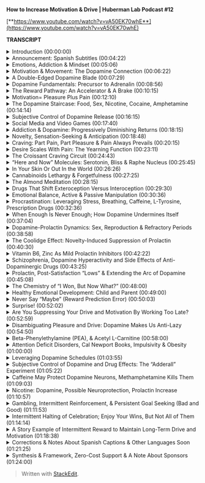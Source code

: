 ﻿**How to Increase Motivation & Drive | Huberman Lab Podcast #12**

[**https://www.youtube.com/watch?v=vA50EK70whE**](https://www.youtube.com/watch?v=vA50EK70whE)

**TRANSCRIPT**

<details>
  <summary>Introduction (00:00:00)</summary>
-
  
Welcome to the Huberman Lab Podcast where we discuss science and science-based tools for everyday life. - I'm Andrew Huberman, and I'm a professor of neurobiology and ophthalmology at Stanford School of Medicine. This podcast is separate from my teaching and research roles at Stanford. It is however, part of my desire and effort to bring you zero cost to consumer information about science and science related tools, along those lines I'd like to thank the sponsors of today's podcast.

Our first sponsor is Athletic Greens. Athletic Greens is an all-in-one vitamin mineral probiotic drink. I've been taking Athletic Greens since 2012 and so I'm delighted that they're a sponsor of the podcast. The reason I started taking Athletic Greens is because I found it rather dizzying to know which vitamins and minerals to take and Athletic Greens covers all my bases for vitamins and minerals. It also includes probiotics and there are now a lot of data supporting the fact that probiotics are important for the gut brain access, for immunity for metabolic health, endocrine health, many, many things. So I take Athletic Greens once, sometimes twice a day I mix it with water and a little bit of lemon juice and to me it tastes delicious. If you'd like to try Athletic Greens you can go to athleticgreens.com/huberman and if you do that they'll also give you a year supply of vitamin D3 K2. There are a lot of data now showing that vitamin D3 is important for immune function and a number of other important biological processes. In addition, if you go to athleticgreens.com/huberman you'll get five free travel packs, travel packs make it easy to mix up Athletic Greens when you're in the car, on the plane or generally on the road. So that's Athletic Greens.com to get Athletic Greens. The year supply of vitamin D3 and K2 and the five free travel packs.

Our second sponsor of today's podcast is Headspace. Headspace is a meditation app that makes meditation easy. I've been meditating on and off since I was 16 years old. I'm 45 now. So that's about 30 years of on and off meditation and I confess most of that time it was off, meaning I find it really hard to stick to a meditation practice. A few years ago I discovered Headspace while flying on JetBlue flights 'cause at that time they were offering Headspace as something you could watch instead of TV or movies. And it made me feel great. I'd find that I arrived where I was going, more rested, more relaxed and I got the Headspace app and I started using it daily and I've continued to use it daily. Headspace has a large number of meditations all supported by science. There's also now just a tremendous amount of science supporting a meditation practice for all sorts of things like improved sleep, reduced impulsivity, improved cognition. There are just a myriad of positive effects of meditation. The hardest thing is doing it and Headspace makes that easy. If you wanna try the Headspace app and all the meditations they have, you can go to headspace.com/special offer, and you'll get one month completely free of all the meditations they have that's headspace.com/special offer to get one month free of Headspace.

The third sponsor of today's podcast is magic spoon. Magic spoon is a low carb, grain-free keto friendly cereal. As I've mentioned a few times before on this podcast the way I eat throughout the day has everything to do with when I wanna be alert and when I wanna be sleepy. So in the first part of the day I fast because that enhances alertness. Then I eat keto. So my lunch and my afternoon meals are ketogenic and then in the evening I eat starches and vegetables because those aid the transition to sleep. So for me, magic spoon as a keto cereal is a great snack. It's really tasty. I don't actually mix mine with milk. I just eat it directly. They have a bunch of different flavors. I like the frosted flavor also because it tastes like donuts. And I have a pastry affliction and I love pastries. So magic spoon allows me to remain on keto during the day it's healthy. It tastes great. I really enjoy it. So if you wanna try magic spoon you can go to magicspoon.com/huberman for a variety pack of different flavors. And if you put Huberman at checkout you'll get 5 dollars off the variety pack. That's magicspoon.com/huberman to try a variety pack of different flavors of magic spoon keto grain-free low carb cereal put "Huberman" at checkout you get 5 dollars off.
</details>

<details>
  <summary>Announcement: Spanish Subtitles (00:04:22)</summary>
-
  
A quick note before we begin today's discussion about the neuroscience of motivation. I'm pleased to announce that we have now captioned episodes one and two in Spanish and soon, all the episodes of the Huberman Lab Podcast will be captioned on YouTube in Spanish. We've used some of the revenue from the podcast to hire expert captioners. So it should be accurate. You might catch a mistake here or there a dialect difference from time to time but by our read and by our experts reads, it's all accurate. So we're very pleased that people who speak Spanish and digest information best in Spanish can now digest the information here on the podcast. Thanks to everyone for supporting the podcast which allows us to broaden our reach in these ways and we do hope to expand to other languages in the very near future.
</details>

<details>
  <summary>Emotions, Addiction & Mindset (00:05:06)</summary>
-
  
This month, we're talking all about the neuroscience of emotions and today we're going to talk about an extremely important topic that central to our daily life and that's motivation. We're going to talk about pleasure and reward. What underlies our sense of pleasure or reward. We're going to talk about addictions. You can't have a discussion about pleasure and reward without having a discussion about addictions and the addictive properties of certain substances as well as how to break free of addiction. As well we're going to talk about the neurochemistry of drive and mindset. So all these themes are woven together in the context of emotions. Each one of them of course could also be its own entire month of the podcast and in fact, we are going to have an entire month devoted to addiction and I have a very special guest that's going to be joining us to talk about the science and clinical practices that we know are important for understanding and treating addiction. But for now, let's just talk about the neuroscience of motivation and reward of pleasure and pain because those are central to what we think of as emotions whether or not we feel good, whether or not we feel we're on track in life whether or not we feel we're falling behind.
</details>

<details>
  <summary>Motivation & Movement: The Dopamine Connection (00:06:22)</summary>
-
  
So motivation is fundamental to our daily life. It's what allows us to get out of bed in the morning. It's what allows us to pursue long-term goals or short-term goals, motivation and the chemistry of motivation is tightly wound in with the neurochemistry of movement. In fact, the same single molecule, dopamine is responsible for our sense of motivation and for movement, even though nerves controlling muscles. So again, these are nerves in the spinal cord or brain that move our limbs, the effector chemical they're the one that actually causes the muscles to twitch to contract, is a CDOT Colleen in the brain. Acetylcholine is responsible for focus. However, whether or not we move, whether or not we want to move whether or not we have the desire to overcome barriers of they could be social barriers or financial barriers or time constraints. That depends on this molecule. We call dopamine, it's a fascinating molecule and it lies at the center of so many great things in life and it lies at the center of so many terrible aspects of life namely addiction and certain forms of mental disease.
</details>

<details>
  <summary>A Double-Edged Dopamine Blade (00:07:29)</summary>
-
  
So if ever there was a double-edged blade in the world of neuroscience it's dopamine. So let's talk about what dopamine is and as always we are going to talk about actionable tools today. We're definitely gonna talk about some things related to supplementation. Although you might be surprised to learn that it's not all just about increasing dopamine and in particular, in some cases that's the wrong thing to do. Sometimes it's appropriate sometimes it's not. More so we're going to talk about tools related to what's called dopamine scheduling, how the way that you're leading your life and the way that you're conceptualizing your goals can actually predict whether or not you're going to continue to pursue those goals. And therefore whether or not you will succeed in achieving those goals As well as whether or not you will quit. There's a fundamental relationship between dopamine released in your brain and your desire to exert effort. And you can actually control the schedule of dopamine release but it requires the appropriate knowledge. This is one of those cases where understanding the way the dopamine system works will allow you to leverage it to your benefit. And if you don't understand the way that dopamine works there's a good chance that it's going to pull you out into the current of life. Meaning the rest of the world is going to control your dopamine schedules. So I'm excited to tell you about today's information. You're gonna learn some basic science. You're gonna learn a lot of tools and these tools I believe are applicable whether or not you're five years old eight years old, 80 years older, anything in between. So let's talk about dopamine.
</details>

<details>
  <summary>Dopamine Fundamentals: Precursor to Adrenalin (00:08:56)</summary>
-
  
Let's get a few basic facts on the table. Dopamine was discovered in the late 1950s and it was discovered as the precursor, meaning the thing from which epinephrin or adrenaline is made. Now that's fundamentally important because this molecule we call dopamine nowadays, we think of as the molecule of reward and pleasure, but actually it is the substrate from which adrenaline is made and in the brain it's the substrate from which epinephrin is made epinephrin is the same thing as adrenaline except in the brain we call it epinephrin. Epinephrin as you may recall from previous podcasts, or if you haven't no problem epinephrin allows us to get into action. It stimulates changes in the blood vessels, in the heart in the organs and tissues of the body that bias us for movement. And if you'd like to learn more about epinephrin you can check out our episode on mastering stress. We talk a lot about it there. Dopamine was initially thought to be just the building block for epinephrin. And it is indeed the chemical building block from which epinephrin is made. However, dopamine does a lot of things on its own. It's not always converted to epinephrin.
</details>

<details>
  <summary>The Reward Pathway: An Accelerator & A Brake (00:10:15)</summary>
-
  
Dopamine is released from several sites in the brain and body, but perhaps the most important one for today's discussion about motivation and reward is something that sometimes just called the reward pathway for the it's sometimes called the mesolimbic reward pathway but it's fundamentally important to your desire to engage in action and it's fundamentally important for people getting addicted to substances or behaviors. So how does this work? Well, you've got a structure in the deep part of your brain called the VTA. It stands for ventral tegmental area. As always you don't have to remember these names, but if you want to I offer them to you for food further googling, research, reading, et cetera, the VTA or ventral tegmental area contains neurons that send what we call axons little wires that spit out dopamine at a different structure called the nucleus accumbens and those two structures VTA and nucleus accumbens form really the core machinery of the reward pathway and the pathway that controls your motivation for anything you can think of them like an accelerator they bias you for action. However, within the reward pathway, there's also a break the break or restriction on that dopamine which controls when it's released and how much it's released is the prefrontal cortex. The prefrontal cortex is the neural real estate right behind your forehead. It's discussed for so many aspects of neuroscience. You hear about it for decision-making , executive function ,for planning, et cetera. And indeed it's responsible for a lot of those. It's this really unique real estate that we were all endowed with as humans, other animals don't have much of it. We have a lot of it and that prefrontal cortex acts as a brake on the dopamine system without that break you would be purely a pleasure seeking animal. You would be purely pleasure seeking. You would have no basis for regulating your behavior in terms of trying to get things that make you feel good.
</details>

<details>
  <summary>Motivation= Pleasure Plus Pain (00:12:10)</summary>
-
  
And that brings us to the important feature of motivation which is that motivation is a two-part process which is about balancing pleasure and pain. Okay. Most people think about motivation and reward and dopamine is just trying to achieve pleasure. And indeed dopamine is released in the brain from the VTA at the* nucleus accumbens. When we experience things that we like. So here's the way to conceptualize this and if you can internalize this in your mind it will really help you as you move through your day trying to understand why you might be motivated or not motivated for certain things. So when you're just sitting around, not doing much of anything, maybe you wake up in bed in the morning. You're thinking about getting up or not. This reward pathway is releasing dopamine at a rate of about three or four times per second. It's kind of firing in a low level. When I say firing me an electrical activity in the neurons. So when you're just around, you feel okay, not depressed not highly motivated, not excited maybe three or four times a second. If suddenly you get excited about something you anticipate something, not receive an award but you get excited in an anticipatory way. Then the rate of firing the rate of activity in this reward pathway suddenly increases to like 30 or 40 times and it has the effect of creating a sense of action or desire to move in the direction of the thing that you're craving. In fact, it's fair to say that dopamine is responsible for wanting and for craving, and that's distinctly different from the way that you hear it talked about normally which is that it's involved in pleasure. So yes, dopamine is released in response to sex. It's released in response to food. It's released in response to a lot of things but it's mostly released in anticipation and craving for a particular thing. It has the effect of narrowing our focus for the thing that we crave and that thing could be as simple as a cup of coffee. It could be as important as a big board meeting. It could be a big, final exam. It could be a, the person that we're excited to meet or see dopamine doesn't care about what you're craving. It just releases at a particular rate.
</details>

<details>
  <summary>The Dopamine Staircase: Food, Sex, Nicotine, Cocaine, Amphetamine (00:14:14)</summary>
-
  
In fact, if we just take a step back and we look at the scientific data on how much the dopamine firing increases in response to different things, you get a pretty interesting window into how your brain works and why you might be motivated or not motivated. Let's say you're hungry, or you're looking forward to a cup of coffee, or you're going to see your partner. Well, your dopamine neurons are firing at a low rate until you start thinking about the thing that you want or the thing that you're looking forward to let's say you're craving chocolate or a good meal, a steak if you like steak or a nice plate of pasta if you like pasta, when you eat that food the amount of dopamine that's released in this reward pathway goes up about 50% above baseline. The neurons there go from firing, three or four times per second to, six or 10 times per second. It really depends and these aren't exact numbers. But if we were to measure the amount of dopamine that's released, it goes up about 50 points, all right. Sex, which is fundamental to our species, continuation and reproduction. Although it doesn't have to be for conceiving children. Sex does release dopamine and it increases dopamine levels about a hundred percent. So basically doubles them. Nicotine of the sort that's in cigarettes or some people are taking nicotine in supplemental form increases the amount of dopamine about 150% above baseline. It also does some other things that we're gonna talk about, but nicotine does that and it's kind of interesting that nicotine would increase the amount of dopamine in your brain very quick, within seconds that's 150 times over baseline as opposed to sex which is a 100 percent above or food which is 50%. Cocaine and amphetamine increase the amount of dopamine that's released a thousand fold within about 10 seconds of consuming the drug.
</details>

<details>
  <summary>Subjective Control of Dopamine Release (00:16:15)</summary>
-
  
However, just thinking about food, about sex, about nicotine if you like nicotine or cocaine or amphetamine can increase the amount of dopamine that's released to the same degree as actually consuming the drug. Now it depends in some cases, for instance the cocaine user, the addict that wants cocaine can't just think about cocaine and increase the amount of that's released about a thousand fold is actually much lower but it's just enough to put them on the motivation track for it to crave that particular thing. Now, there are reasons why you would have brain circuitry like this. I mean, brain circuitry like this didn't evolve to get you addicted brain circuitry like this evolved in order to motivate behaviors toward particular goals, water when you're thirsty , sex in order to reproduce and we're gonna talk about the relationship between estrogen and testosterone and the dopamine system because those hormones actually bias dopamine to be released. These things and these brain areas in neurons were part of the evolutionary history that led to the continuation of our species. Things like cocaine and amphetamine are disastrous for most people because they really so much dopamine and they create these closed loops where people then only crave the particular thing, cocaine, amphetamine that leads to those massive amounts of dopamine release. Most things don't release that level of dopamine.
</details>

<details>
  <summary>Social Media and Video Games (00:17:40)</summary>
-
  
Now, nowadays there's a ton of interest in social media and in video games and there have been some measurements of the amount of dopamine released video games especially video games have a very high update speed where there's novel territory all the time not novelty is a big stimulus of dopamine. Those can release dopamine somewhere between nicotine and cocaine. So very high levels of dopamine release. Social media is an interesting one because the amount of dopamine that's released in response to logging onto social media initially could be quite high but it seems like likely that there's a taper in the amount of dopamine and yet people still get addicted.
</details>

<details>
  <summary>Addiction & Dopamine: Progressively Diminishing Returns (00:18:15)</summary>
-
  
So why, why is it that we can get addicted to things that fail to get to elicit the same massive amount of pleasure that they initially did. Being addicted to something isn't just about the fact that it feels so good that you wanna do it over and over again and that's because of this pleasure pain balance that underlies motivation. So let's look a little bit closer at the pleasure pain balance because there in lies the tools for you to be able to control motivation toward healthy things and avoid motivated behaviors towards things that are destructive for you.
</details>

<details>
  <summary>Novelty, Sensation-Seeking & Anticipation (00:18:48)</summary>
 -
  
There are a lot of reasons why people try novel behaviors whether or not those are drugs or whether or not those are adventure, thrill-seeking things or they seek out new partners they take a new class as you'll notice. I'm not placing any judgment or value on these different behaviors. Although I think it's fair to point out that for most people addictive drugs like cocaine and amphetamine are very destructive. Actually we know that about 15 to 20% of people have a genetic bias towards addiction , you sometimes hear that the first time that you use a drug you can become addicted to it. That's actually not been shown to be true for most things in most people, but for some people that actually is true. And we'll talk a little bit later about why certain people are heavily biased toward becoming addicts on the first use of a particular drug. It's actually very interesting, it has everything to do with whether or not they were formerly addicted to something else but in any case, the way that addiction works and the way that motivation works generally in the non-addictive setting is that when you anticipate something a little bit of dopamine is released, and then when you reach that thing, you're engaged in that thing the amount of dopamine goes up even further but as you repeatedly pursue a behavior and you repeatedly engage with a particular thing let's say you love running or you love chocolate as you eat a piece of chocolate believe it or not, it tastes good and then there's a shift away from activation of dopamine.
</details>

<details>
  <summary>Craving: Part Pain, Part Pleasure & Pain Always Prevails (00:20:15)</summary>
-
  
And there are other chemicals that are released that trigger a low level sense of pain. Now you might not feel it as physical pain but the craving that you feel is both one part dopamine and one part, the mirror image of dopamine which is the pain or the craving for yet another piece of chocolate. And this is a very important and subtle feature of the dopamine system. That's not often discussed. People always talk about just as pleasure. You love social media. So it gives you dopamine. And so you engage in that. You like chocolate, it releases dopamine. So you do that. But for every bit of dopamine that's released there's another circuit in the brain that creates you can think of it as kind of like a downward deflection in pleasure. So you engage in something you really want and there's an increase in pleasure. And then without you doing anything there's a mirror image of that which is a downward deflection in pleasure which we're calling pain. So for every bit of pleasure there is a mirror image experience of pain and they overlap in time very closely. So it's sometimes hard to sense this but try it the next time you eat something really delicious. You'll take a bite, it tastes delicious and part of the experience is to want more of that thing. This is true for any pleasureful experience. Now, the diabolical part about dopamine is that because it didn't evolve in order to get you to indulge in more and more and more of something, what happens is that initially you experience an increase in pleasure and you also experience this increase in pain shortly after or woven in with the pleasure that makes you want more of that thing. But with each subsequent time that you encounter that thing that you pursue, the chocolate that you pursue the lover each time, the experience of dopamine release and pleasure is diminished a little bit. And the diabolical thing is that the pain response is increased a little bit and this is best observed in the context of drug seeking behavior. The first time someone decides to take cocaine or amphetamine, they may do it out of boredom. They may do it out of peer pressure. They may do it to relieve some internal sense. Maybe they're bored, or they're just excited. Maybe they're high in novel novelty seeking. There are a lot of reasons why people might try a drug far too many for us to get into our parks here. Maybe they don't even wanna do it but someone encourages them. They will experience a huge dopamine release and they will feel likely very good. However, the next time they take it it won't feel quite as good. And it won't feel even as good the third time or the next time, but the amount of pain the amount of craving that they experience for the drug will increase over time.
</details>

<details>
  <summary>Desire Scales With Pain: The Yearning Function (00:23:11)</summary>
-
  
So much of our pursuit of pleasure is simply to reduce the pain of craving. So the next time you experienced something, you really like I don't wanna take you out of that experience but it's really important that you notice this that if there's something you really enjoy part of that enjoyment is about the anticipation and wanting of more of that thing and that's the pain system in action. And so we can distinguish between dopamine which is really about pleasure and dopamine which is really about motivation to pursue more in order to relieve or exclude future pain. Let me repeat that. Dopamine isn't as much about pleasure, as much as it is about motivation and desire to pursue more in order to reduce the amount of pain and we are now talking about pain as a psychological pain and a craving although people that miss a lover very badly or that really crave a food very badly, or that are addicted to a drug and can't access, it will experience that as a physical craving and a mental craving the body and brain are linked in this way. It's almost, they'll describe it as painful. They yearn for it. And I think the word yearning is one that's very valuable in this context, because yearning seems to include a whole body experience more than just wanting which could just be up in the mind. So your desire for something is proportional to how pleasureful it is to indulge in that thing but also how much pain you experience when you don't have it.
</details>

<details>
  <summary>The Croissant Craving Circuit (00:24:43)</summary>
-
  
And you can now start to let your mind wander into all sorts of examples of addictions or things that you happen to like, I'll use the example that I sometimes use on here which is my love of croissants. Although several of you pointed out these are called croissant but then it sounds like I'm trying to speak French and I always tried to do that when I was a kid and I went to a bilingual school and it failed then it's gonna fail now. So I'm gonna call them croissants. They're delicious. I love them a really good one makes me wanna eat six. It's true. I have pretty good impulse control, I think but it makes me wanna eat six. I taste it and it tastes so delicious and unless I really force myself to experience the taste of it in my mouth and how flaky I'm getting hungry for it right now and delicious the croissant is mostly the tastes of that croissant makes me want to eat more croissants. Now, eventually blood sugar goes up satiety is reached, et cetera. What happens then? What is satisfaction and satiety about? Well, that's a separate neuromodulator. That's about the neuromodulator serotonin. It's about oxytocin. It's about a hormone system that involves something called prolactin.
</details>

<details>
  <summary>“Here and Now” Molecules: Serotonin, Bliss & Raphe Nucleus (00:25:45)</summary>
-
  
So we're gonna talk about all of those in the book "the Molecule of More" wonderful book those were described as the here and now molecules the ones that allow you to experience your sensations and pleasure in the present and for which the brain stops projecting into the future. So now let's talk about craving and these so-called here and now molecules and how those engage in a kind of push pull balance that will allow you to not just feel more motivated, but also to enjoy the things in life that you are pursuing to a much greater degree. We have neurons in an area of our brain called the raphe R-A-P-H-E The raphe releases serotonin at different places in the brain. Serotonin is the molecule of bliss and contentment for what you already have.
</details>

<details>
  <summary>In Your Skin Or Out In the World (00:26:26)</summary>
-
  
I've talked before about exteroception, exteroception is a focus on the outside world, everything beyond the confines of your skin. I've also talked about interoception of focus on things that are happening internally within the confines of your skin. Dopamine and serotonin can be thought of as related to extra reception. Dopamine makes us focused on things outside us that are beyond what we call our personal space where we actually have to move and take action in order to achieve things and serotonin in general has to do with the things that are in our immediate here and now, hence the description of these as the here and now molecules. So it's interesting to point out that the body and the brain can direct its attention towards things outside us or inside us or split our attention between those. I talked about this in a previous podcast but if you didn't see it, no problem.
</details>

<details>
  <summary>Cannabinoids Lethargy & Forgetfulness (00:27:25)</summary>
-
  
Just understand that dopamine biases us toward thinking about what we don't have, whereas serotonin and some of the related molecules like the endocannabinoids if you picked up on the word cannabinoid, yes it's like cannabis because cannabis attaches to endocannabinoids receptors and the endocannabinoids are receptors that and chemicals that the cannabinoids that you naturally make that are involved in things like forgetting. It's not a coincidence that pot smokers don't have the most terrific memory. You may know a few that have great memories but chances are, they would have even better memories if they weren't pot smokers but you make these molecules that bind to these receptors that make you feel kinda blissed out and content in the present. Those are receptors that exist in us not for sake of consuming THC or marijuana, but for sake of binding of our natural endogenous cannabinoids.
</details>

<details>
  <summary>The Almond Meditation (00:28:15)</summary>
-
  
So you've got these two systems they're kind of like a push pull and if you were to say in the book or wherever you go there you are Jon Kabat-Zinn talks about this meditation practice. That's different than most meditation practices where you eat one almond and you focus all of your attention on the almond the taste of the almond, the texture of the almond. That's really a mindfulness practice that's geared towards trying to take a behavior which is normally about pursuit, normally feeding as we were going to engage in feeding because of dopamine we pursue more of a food because of that pleasure pain relationship I talked about before the focus on the one almond or becoming very present in any behavior that normally would be a kind of extra susceptive pursuit behavior and bring it into the here and now that's a mental trick or a mental task that the mindfulness community has really embraced in order to try and create increased pleasure for what you already have. It's really trying to accomplish a shift from dopamine being released to serotonin in the cannabinoid system, being involved in that behavior. So if you're interested in mindfulness which is something I've talked about before in this podcast and I sort of made some off the cuff jokes about the opposite of mindfulness being mindlessness. Mindfulness is a vast space that is a mindful practice that a lot of people have engaged in. And indeed it can give you deeper appreciation for things that you already have.
</details>

<details>
  <summary>Drugs That Shift Exteroception Versus Interoception (00:29:30)</summary>
-
  
Dopamine has the quality of making people kind of rabidly in pursuit of things. Look at people who are high on cocaine or amphetamine, and they are almost entirely extra receptive drugs like marijuana, the opioids anything that really hits the serotonin system hard tend to make people rather lethargic and content to stay exactly where they are. They don't wanna pursue much at all. Occasionally when people smoke marijuana or consume THC their appetite goes way up and they really wanna consume food. That's because of its effects on insulin and its effects on blood sugar, which is a slightly separate matter. But since some of you, probably your minds might've gone to those either experiences or reports of what pot does, that's why it does that. So you've got these molecules like dopamine that make you focused on the things you want and the things you crave. And then you've got the molecules that make you content with what you have.
</details>

<details>
  <summary>Emotional Balance, Active & Passive Manipulation (00:30:36)</summary>
-
  
So the most important thing, perhaps in creating a healthy emotional landscape is to have a balance between these two neuromodulator systems people that are always in anticipation and desire and seeking that's wonderful for pursuing goals. However, it's terrible for enjoying life and actually those people are actually quite difficult to be around. There's a certain, almost sociopathic element to people who are what they call hyper dopaminergic. People who are always on the dopaminergic scale to the point where they are always pursuing goals. In fact, those people are known to be at least in the psychological spectrum. They can be very manipulative dopamine and the pursuit of something doesn't necessarily have to be high energy and intense from the outside. When you observe it from the outside. In fact, there are people who will manipulate in order to get what they want. This has been shown who have high levels of dopamine release in their brain, but they've learned that a kind of passive manipulation is the best way to maneuver through a particular environment. I don't wanna focus too much on sociopathy because those are kind of extreme examples but it just goes to show that people who identify a goal and realize the series of steps that they need to take in order to achieve that goal can either do it through ethical means or non ethical means they can do it through active pursuit, being the kind of type a person that's always declaring their goals and going after it, posting it on Instagram telling everybody about it, try and recruit others. There's that phenotype there's that kind of signature of dopamine and then there are the people that wanna get what they want, and they're doing it by always serving other people by always taking care of everybody else's needs by always trying to accomplish their goals but through a mode that at least from the outside seems more passive or more about supporting others. Neither of these are good or bad. And that's because dopamine is a molecule. It doesn't care how you reach your goals. It only cares that you reach your goals because the internal sensation is one again of mild pleasure a little bit of pain, although more pain over time. If you're not reaching those goals and it takes you away from the here and now.
</details>

<details>
  <summary>Procrastination: Leveraging Stress, Breathing, Caffeine, L-Tyrosine, Prescription Drugs (00:32:36)</summary>
-
  
So at about this point in the podcast I'm guessing that some you are thinking, okay, great. I want more dopamine. I want to be more motivated. I don't wanna procrastinate as much and I want to be able to experience life. I want these here and now molecules to be released as well. Well, there is a way to do that, but you have to understand the source of procrastination is not one thing. There are basically two kinds of procrastinators or so says the research. The first kind are people that actually really enjoy the stress of the impending deadline. It's the only way they can get into action. These are people that really like the feeling of something being due in an hour and how activated and sharp and focused that makes them feel. Those people are people that are tapping into the epinephrin system, the stress system and for which the stress really tightens their ability to see it creates that soda straw view of the world. It creates an action element in the body that makes them feel like they wanna move. It really eliminates all the distractions for them. So they're actually leveraging stress internal stress in order to achieve a state that they can't seem to otherwise achieve. I won't tell you what to do in order to overcome all kinds of procrastination but from a logical perspective, it makes sense therefore, for those kinds of people to think about other ways that they can get their system into activation, I've talked about this in previous podcasts but a couple of those tools might be the what we called super oxygenation breathing which I admit is not always super oxygenating. So this would be if didn't want it to consume anything. This could be 25 or 30 cycles of in deep inhales and exhales. It's likely to create some anxiety and a low level stress. If you're someone who's prone to panic attacks I wouldn't recommend this, but it's pretty straight forward. It will deploy adrenaline into your system. And you will find that your visual field is focused and you will be able to work and focus better than if you just kinda waited around for some wave of motivation to wash over you. Normally you're waiting for that deadline to come into sight and then that's what the stimulus is. But you can self-direct adrenaline release without ingesting anything. You can also ingest coffee, caffeine or Mate or something like that, which is what I prefer very often to coffee, which has caffeine. Caffeine does release dopamine at low levels how much it releases dopamine it isn't clear. It seems to increase firing in these neurons in the nucleus accumbens by about 30% which is a pretty low level, but it can create agitation so for caffeine sensitive people, that could be a problem. I've talked before about things like L tyrosine the precursor to dopamine or Mucuna Purina. I talked about that in the last episode but if you didn't see that, just to remind you L tyrosine is present in red meats, it's in certain nuts and L tyrosine is the precursor to dopamine. You can supplement L tyrosine. If you like, you will get a big inflection in dopamine but there is a crash associated with it. However, it will increase motivation in the short term not suggesting anyone do this. I wanna be very clear to say what I always say. I'm not a doctor. I don't prescribe anything. I'm a professor. I profess things. You have to know whether or not these things are appropriate for your mental and physical health or not. So you need to consult a doctor. For instance, people who suffer from schizotypal or schizophrenia or mania should probably not be taking supplements that increase their dopamine levels. Now, if you can't increase your level of focus and your level of alertness and your level of motivation using breathing well then there might be something else at play. There are other procrastinators for which they simply are not releasing enough dopamine. They're not making enough dopamine. And for those people there are a variety of things that can increase dopamine. I do suggest you talk to a psychiatrist or doctor I've talked about Mucuna Purina, which is 99.9%. L-DOPA the precursor to dopamine. So there are people that do much better when they take things that increase their dopamine levels. There are antidepressants like Wellbutrin Pru prior own which increase is the other name for it which increased dopamine and epinephrin, it can increase risk of epileptic attacks if you're epileptic. So again, you have to talk to your doctor but they will increase dopamine and motivation and focus.
</details>

<details>
  <summary>When Enough Is Never Enough; How Dopamine Undermines Itself (00:37:04)</summary>
-
  
However, if you think back to our earlier discussion about dopamine, dopamine if it's very high, creates a sense of pleasure and the desire for more, so you can also become a person for which enough is never enough. The only thing that dopamine really wants is more of the thing that releases dopamine and so big inflections in dopamine, whether or not they come from cocaine or whether or not they come from a supplementation, caffeine exercise study regime will just make you want more of something and we've all heard before of growth mindset this incredible discovery of my colleague, Carol Dweck where some of these positive mindsets that the psychology community has put forth as really good for pursuit of goals and pursuit of things that require long bouts of effort. Well, it's wonderful if you can learn to attach dopamine to that process psychologically, but if you're starting to augment the amount of dopamine increase the amount of dopamine through things like supplementation and prescription drugs what's gonna happen is you're not only gonna need to pursue more and more of the sorts of things that are associated with the dopamine. So more doing more studying, more sport more pursuit, higher mountains, more money, more whatever but we know that over time, the mirror image of that the pain of lack of accomplishment will also increase. This is the pleasure pain relationship that we talked about earlier. So in a few moments, I'm gonna talk about how to think about healthy dopamine schedules but I just wanna take a step back for a second and talk a little bit about the flip side of Dolby and what happens after this so-called dopamine crash what mechanisms are installed in us, because believe it or not, there are mechanisms that are installed in all of us that really put the complete and total break on dopamine, why they're there and what they do because you've experienced these before and there are actually ways that you can navigate them. These dopamine crashes are these intentional dopamine suppression mechanisms in order to leverage healthier dopamine schedules and to feel more motivated.
</details>

<details>
  <summary>Dopamine-Prolactin Dynamics: Sex, Reproduction & Refractory Periods (00:38:58)</summary>
-
  
Perhaps one of the most fundamental mechanisms in all humans is the neuro circuitry designed for seeking out mates and for reproduction and that's because the continuation of any one species is the primary driver for any species. That's just the reality. Now I'm removing all context here. So whatever I say, of course, it's on a backdrop of consensual age appropriate species, appropriate context, appropriate all of that. This is not about the sociology of reproduction and sex. This is about the biology, the biology of sex in males and females doesn't matter if it's XX chromosome X Y chromosome X, X, Y X, Y Y doesn't matter. The reality is that dopamine is released on anticipation and consummation of sex and reproduction. And after orgasm, regardless of chromosomal background there's a dramatic decrease in dopamine and an increase in a hormone called prolactin. Now, prolactin is associated with milk let-down in lactating mothers. It's also present in males and in general prolactin creates a sense of lethargy of stillness and lack of desire to move and lack of desire to pursue more of whatever released the dopamine.
</details>

<details>
  <summary>The Coolidge Effect: Novelty-Induced Suppression of Prolactin (00:40:30)</summary>
-
  
Prolactin in fact, sets the refractory period on a male's ability to mate again now this is gonna vary tremendously from individual to individual. It also can, there are data showing that it can vary tremendously from mate pairing to mate pairing the number one thing that releases dopamine is novelty and it is true that the refractory period is shortened by the introduction of novel mates. This was first shown in a kind of classic experiment in of all things in chickens. This is called the Coolidge effect and the story is the story goes and I believe it's a true story, it's actually in all the neuroendocrinology textbooks. So I believe it's true is that president Calvin Coolidge was visiting a chicken farm. They were is being taken around and the person who was hosting the visit showed them a rooster that was Coolidge and his wife were on the visit and said "this rooster copulates thousands of times per day." And Mrs. Coolidge apparently kind of elbowed president Coolidge and said, "ah, you hear that" kind of like pointing out the prowess of this rooster and Coolidge said," yeah but let me ask you a question, same hen or different hens." It turns out it was different hens. And the reason is the introduction of a novel mate increases dopamine levels. And what's interesting about this is that after copulation prolactin goes through the roof and prevents further copulation dopamine crashes but the introduction of some sort of novelty shortens this. Now this is not a ploy for people to change mates often what this is a story about the dopamine and prolactin system that also exists in humans. Now, there are actually things that people in certain communities take in order to bypass these refractory periods. There's actually drugs that increase dopamine suppress prolactin and vice versa. There's actually another way to suppress prolactin.
</details>

<details>
  <summary>Vitamin B6, Zinc As Mild Prolactin Inhibitors (00:42:22)</summary>
-
  
Vitamin B6 is a fairly potent prolactin inhibitor as a zinc. And if you look out there in the literature and for those either in the wellness and cost sports performance community a lot of the so-called quote unquote testosterone boosters are actually combinations of vitamin B6 and zinc which inhibit prolactin and by way of inhibiting prolactin increase dopamine. So they do have some functional effect in that regard. They're not really increasing testosterone directly they're suppressing prolactin levels. And there are clinical conditions like hyperprolactinemia which leads to massive decreases in libido, et cetera. And there are prescription drugs to treat hyperprolactinemia, which of course you should always talk to an endocrinologist about those sorts of prescription drugs. So it's interesting that this very basic mechanism of dopamine and prolactin, this sort of motivation, no more motivation is a system that evolved for reproduction first, but that actually takes place.
</details>

<details>
  <summary>Schizophrenia, Dopamine Hyperactivity and Side Effects of Anti-Dopaminergic Drugs (00:43:25)</summary>
-
  
And you can see in elsewhere in the world, for instance schizophrenia disease that has many different types and facets, but schizophrenia is a case of an often of hyperactivation of the dopamine system so much so that it can make people feel kind of high, they hallucinate, I mean, we're talking very very high or dysregulated dopamine circuits in the brain. One of the treatments for schizophrenia are drugs that block dopamine receptors. And if you have the it's unfortunate, there are so many people that are out on the street these days who have schizophrenia, some of whom are taking their meds, some of who, whom aren't if you ever see somebody on the street that's doing what's it's like a lip smacking and writhing it's actually called tardive dyskinesia. This is a movement disorder that's created by taking these anti dopaminergic drugs. So you can imagine these anti-doping synergic drugs while being very effective in suppressing hallucinations they create these movement problems because of dopamines importance for the movement circuitry so-called pyramidal circuitry for the aficionados. In addition, you sometimes see in males that take these drugs, drugs like haloperidol and the other dopamine blockers that they actually develop breast tissue gynecomastia. So the development of male breast tissue is because of the elevated levels of prolactin because they're suppressing their dopamine so much. Now that's a really extreme case, but maybe perhaps if you see somebody engaging these very strange kind of face riding and body riding behaviors that's actually not a consequence of their mental illness. That's a consequence most often of the drugs that they're taking to treat the mental illness. Those are side effects of those drugs.
</details>

<details>
  <summary>Prolactin, Post-Satisfaction “Lows” & Extending the Arc of Dopamine (00:45:08)</summary>
-
  
Now prolactin is increased any time. We have some really heightened, intense experience. It's not just released after sex and reproduction. Prolactin is released after some major event, it's actually responsible thought for some of postpartum depression for different types of kind of the, the let down the low. I can distinctly remember that after finals or after publishing a big paper, I would be very, very happy but then I'd find that, Oh, you know like what next or things might seem a little bit dimmed or dulled out for the next day or so, or the following week. The timescales on these are gonna vary because some people release a lot of dopamine for a very long time in response to something great and other people have a quick inflection of dopamine and then they're back to feeling not so great. It really varies from person to person. In fact, long ago, I started as I learned about dopamine reward circuitry and the relationship would be between dopamine and prolactin. I started to leverage this, believe it or not. After some major event I would take a couple 100 milligrams of vitamin B6. I think for people who have diabetic neuropathy you need to be careful with vitamin B6 check with your doctor. I was told, although I haven't found the literature on this that it can, in some cases exacerbate peripheral neuropathy, but for most people it's thought to be reasonably safe but again, always check with your physician but I would take some B6 to kind of offset some of that low. And I actually, I don't know if it was subjective or not but it seemed to have somewhat of a positive effect. I also started just internalizing the fact that dopamine is so subjective. There are objective aspects to dopamine and how much is released but there's also some subjective effects to dopamine. And so one of the things that you can do in order to generally just be a happier person especially if you're a person in pursuit of long-term goals of any kind is the longer that you can extend that positive phase of the dopamine release. And the more that you can blunt the pain response to that the better, and you can actually do this cognitively. I used to joke with my lab that when we'd publish a paper I would get really excited, but I wouldn't allow myself to get too excited what I wanted to do instead and what I've still tried to do is try and extend the arc of that positive experience as long as I possibly can simply by thinking back like, Oh, that was really cool. I really enjoy doing that work. I really enjoyed the discovery. I really enjoy doing that with the people that I was working with at the time, what a pleasure that was. I can get this very easily from pictures of people, in things like Costello that I really enjoy trips that I've taken. So you can extend pleasure without having to engage in the behavior over and over. That's extending the arc of that dopamine release as well. It offset some of the pain of not having that experience occur over and over and over again.
</details>

<details>
  <summary>The Chemistry of “I Won, But Now What?” (00:48:00)</summary>
-
  
Now for the high performers out there you're probably familiar with this many people who have a big achievement. Their first thoughts are will now, what what am I gonna do next? How am I ever gonna exceed that? And indeed many people who are very high on this kind of dopamine sensation and novelty seeking scale are prone to addiction. They're prone to the rabid pursuit of external goals of external perception to the neglect of these internal mechanisms that allow them to feel calm and happy. So for people that are very driven, very motivated adopting a practice of being able to engage in the here and now the sort of almond type practices we talked about earlier of learning how to achieve a really good night's sleep on a regular basis through tools and mechanisms I talked about in previous podcasts gives us sort of balance to the pleasure seeking for an offsetting of pain and the pleasure in the here and now. So pleasure is really two things. It's a joy in pursuit but it's also the joy in what you have.
</details>

<details>
  <summary>Healthy Emotional Development: Child and Parent (00:49:00)</summary>
-
  
And there's a beautiful model of emotional development that was developed by Alan shore professor at UCLA and psychiatrist that talks about some of the basics of good infant parent attachment where good parenting that leads to healthy adult relationships and emotion regulation tends to include both sides of this dopamine serotonin spectrum. We talk about the relationship between child and parent typically was the mother, but also father where you can get the child really excited by kind of squealing and ramping them up or talking about something or ice cream or play. And the kid gets very excited. That's the dopaminergic system the anticipation of something that's coming, but as well engaging with children in a way that's really about everything that you have right in the here and now, the reading of the book the kids always seem to ask one more time. One more. They seem to want more of the things that they enjoy but really engaging with them in a way that increases their sense of pleasure for what's right there, as well as giving them a lot of things to be excited about and positive anticipation.
</details>

<details>
  <summary>Never Say “Maybe” (Reward Prediction Error) (00:50:03)</summary>
-
  
Now, having worked years ago with at-risk kids and also with young kids at summer camps and things like that one of the things that you learn is you never say maybe to a kid about a reward. If you say, we might have ice cream later you are essentially saying we are having ice cream. They don't hear the maybe part and it turns out adults don't either. It's really interesting. There's something called reward prediction error. I've talked about this before but I haven't really talked about it deeply in the context of the dopamine system, dopamine, as I've said, is involved in anticipation of wanting, not of having it's involved in motivation toward the thing that you want. And it biases us towards action. Reward prediction, error equals the actual amount of dopamine that's released in response to something versus minus the amount that's expected. Okay. So if you tell a kid, we might have ice cream they hear we're gonna have ice cream and they expect it. And if you later say, well we're not gonna have ice cream and I said, maybe that's actually gonna lead to a much bigger crash in dopamine. It's going to lead to a negative signal, a punishment signal. It's literally going to feel like pain. So kids, you can leverage this. If your parents say maybe they're effectively telling your dopamine system absolutely. Now adults are like this too. If we think something might happen and it doesn't happen there's a big crash in our aspect, in our emotionality and that's because that dopamine system goes from firing about three to four times per second to about 10 or 15 times per second in the possibility that something might happen possibility is deeply woven into our biology of the dopamine and motivation system, as a way for us presumably in ancient times to explore novel territories and get a sense that maybe there's water there. Maybe there are mates there. Maybe there's better food there maybe there's resources there. The maybe is important thing that in language terms maybe means maybe, but in neuro-biological terms maybe means perhaps there's going to be the surprise of an even bigger dopamine reward.
</details>

<details>
  <summary>Surprise! (00:52:02)</summary>
-
  
And the one thing dopamine loves more than anything else is surprise. When we get something positive, we go to the mailbox we're expecting some bills and you open it up and you get a letter from somebody you haven't thought about in a long time. And you adore that person. That's a huge dopamine release. It actually triggers neuroplasticity. You probably never forget that because of the way that dopamine Gates' plasticity. When we get an, a surprise of something that we didn't want, also it creates plasticity. So the surprise, novelty, motivation, and reward they're all woven into this package that we call dopamine. And the cool thing is you can actually regulate this whole system in a way that will steer you or lean you towards more positive anticipation of things in life and less disappointment. It's simply a matter of adjusting what we call the dopamine schedule.
</details>

<details>
  <summary>Are You Suppressing Your Drive and Motivation By Working Too Late? (00:52:59)</summary>
-
  
Okay. A couple things before we continue, we're gonna talk about attention deficit in a few minutes. But before that, I wanna talk about something that I've mentioned before in previous podcasts, but that you may not be aware of and if you're aware of you may still be doing, which is severely injuring your ability to release dopamine it's creating a sense of disappointment in ways that are most likely hurting you mentally and physically. And that's the blunting of dopamine by viewing light in the middle of the night I realized this is not a discussion about sleep and circadian rhythms, but the data now are so strong showing that viewing bright light from about 10:00 PM to 4:00 AM too often triggers activation of this circuit called the habenula So this is eye to It goes from your retina to a structure called the habenula H-A-B-E-N-U-L-A Then from the habenula to some of this reward circuitry and it suppresses the activation of the reward. Circuitry, not just in that moment, but to things that you normally positively anticipate and pursue. And the reason I'm bring this up now is because I haven't really gone into depth on the dopamine system before now, you understand that you have this very precious reward system. That's kind of a double-edged sword. It needs to be taken care of and treated well. You wanna use it, but not overuse it, et cetera but getting bright light exposure in the middle of the night is reducing your capacity to release dopamine. So it's not just about the sleep that you're not getting in that time. It's also that you're not getting the dopamine that would otherwise be available to you. So you're actually taking, think of light in the middle of the night as a kind of antagonist is kind of a blocker of dopamine. Maybe that'll help you. If you're somebody who has to work in the middle of the night and you wanna bypass this dopamine suppression please see the episode about jet lag and shift work because there are a lot of tips there that will allow you to do that in order to understand how to control the dopamine system how to leverage it for a better life.
</details>

<details>
  <summary>Disambiguating Pleasure and Drive: Dopamine Makes Us Anti-Lazy (00:54:50)</summary>
-
  
You need to understand the results of a very important experiment. This experiment was able to separate pleasure from motivation. It's a very simple, but like many simple experiments a very elegant experiment, what they did and this has now been done in animals. and in humans, they offered rats food. It was a food that they particularly liked and the animals would lever press for a pellet of food kind of classic experiment that eat the food and they presumably liked the food because they were motivated, press the lever and eat it. Great. They took other rats. They eliminated the dopamine neurons. You can do this by injection of a neurotoxin that destroys these neurons. So they actually had no dopamine in their brain. They have no ability to release dopamine and they gave them a lever that rats would sit there and they'd hit the lever and they'd eat the food. They're still enjoyed the food. So you say, well, okay so dopamine is involved in motivation. It is involved in pleasure. No, it absolutely is. They could still enjoy the food, but if they moved the rat literally one body length away from the lever. What they found was the animals that had dopamine would move over to the lever, press it and eat. And the ones, the rats that did not have dopamine available to them, wouldn't even move one body lane, one rat length to the lever in order to press it and get the food. Dopamine, therefore is not about the ability to experience pleasure, it is about motivation for pleasure. This has been repeated in humans in a variety of different scenarios. You can't really do the lever press thing quite as easily but we know that people have low levels of dopamine are simply less motivated even though they can achieve pleasure. And this has serious ramifications for the fact that now, quote unquote pleasure or ways to induce things that we believe give us pleasure are everywhere. And they're within reach. We don't have to forage for our food. There's lot of highly processed, high sugar high fat foods. There's also foods that are healthy, that tastes good but they're hopefully they're pretty easy to get all that different people have different access to things, of course, but dopamine isn't about the ability to experience pleasure. It's about how motivated you are to reach those pleasures. And so many of you are probably thinking, wow I'm not a very motivated person. Like you talked about the one kind of procrastination earlier. What about when I just feel kind of met about life now for some of you, there may be a real clinical depression and you should talk to a professional. There are very good prescription drugs that can really help people. There's also great non drug treatments of psychotherapy and other treatments that are being developed in addition to psychotherapy in the various kinds of psychoanalysis, et cetera, that one can use. I think the data really points to the fact that a combination of pharmacology and talk therapies are generally best. And there are a huge range of these things. I know many of you are in these professions. We're not gonna talk about that right now.
</details>

<details>
  <summary>Beta-Phenylethylamine (PEA), & Acetyl L-Carnitine (00:58:00)</summary>
-
  
There's a compound. That's kind of interesting in the supplement space that isn't MaCuna appearing, L-DOPA it's not L tyrosine that isn't promoting massive releases of dopamine or even dopamine alone but a combination of dopamine and serotonin. And it's an intriguing molecule it's sold over the counter. Again, you have to check with your healthcare provider before you would take anything or remove anything. That's very important, which is, but it's, fenal ethyl fenal Ethel aiming, or P-E-A pea or beta fenal Ethel aiming releases dopamine at low levels but also serotonin and low level. So it's kind of a cocktail of the motivation molecules as well as the quote unquote here and now molecules. And people's response to this varies widely but many people report feeling heightened sense of mental acuity wellbeing, et cetera. It is a bit of a stimulant like anything that triggers activation of the dopamine and norepinephrine pathway but is an interesting supplement. I actually haven't tried it before. So I can't report on my own experiences. I will point you however, to examine.com. It wouldn't be a Huberman Lab Podcast episode. If I didn't point you to examine.com this incredible free resource where you can put in any supplement. And it will tell you the quote unquote human effect matrix it'll point you to the various studies. We always provide a link to this in the caption. It's an amazing resource. So you can go there to explore more but I haven't talked about beta Fino, L Ethel, Amy and before in previous podcasts and I wanted to add it to the list of things that tap into the dopamine system that are in this. I guess we call it now the supplementation space. I personally am fascinated by these supplements and the things that exist out there that are non-prescription that seem to, at least in some people have positive effects. For instance, last episode we talked about CDOT L-carnitine, which there are several papers that report antidepressant effects as well as positive effects on other things, sperm health, ovarian health, et cetera. I learned from a colleague that acetyl L-carnitine in Europe is actually a prescription drug in the US it's sold over the counter. So I guess, depending on where you're listening to this the availability might vary. And as always, I put the caveat, you have to check with your healthcare provider, if it's right for you but I'm fascinated by the fact that these things exist and that they lie somewhere between prescription drugs and doing nothing. And that makes them interesting compounds. And I think that P-E-A beta fennel ethylamine is yet another one of the, of such compounds.
</details>

<details>
  <summary>Attention Deficit Disorders, Cal Newport Books, Impulsivity & Obesity (01:00:00)</summary>
-
  
I going to talk a lot about attention deficit and attention deficit hyperactivity disorder in a future episode, but I do wanna mention it today in the context of dopamine and impulsivity. So ADHD or ADD so attention deficit hyperactivity disorder, ADD our clinical diagnoses. I think a lot of people nowadays walk around and say I have ADD or you have ADD and indeed one can create a sort of ADD by attention switching all the time. I'm a big fan of Cal Newport. He wrote the book" deep work." I believe he was the one who said context switching is terrible for the brain. It's like the worst thing for the brain because then the brain learns to context, switch and real deep work productivity, learning of all kinds good relationships of all kinds really come from depth of experience not from breadth of experience within the moment. And so I think it's important to know that there's clinical ADHD and ADD and then there's the kind that people are kind of inducing and through distraction and social media and phones, et cetera. And those can sometimes lead to clinical ADHD and ADD But I wanna talk about ADHD and ADD in kids just briefly the drugs that are normally given to treat those conditions ADHD and ADD are things like Adderall things that have very amphetamine, light qualities and structures, and you might ask, why would they do that? Well, it turns out that in kids these activate that for brain circuitry the break that exists on the deeper mesolimbic circuitry. So as you recall, there's the VTA and nucleus accumbens as the kind of accelerators on dopamine. And then there's the prefrontal cortex which acts as a break and can limit impulsivity. And those drugs tend to increase the activity of neurons in that pathway, the prefrontal cortex and it reduces impulsivity. In fact, there's a experiment described in the book "the molecule of more," which is really interesting where they looked at impulsivity in obese children and it turns out they did this experiment in a safe way that they looked at kids both obese kids and non obese kids and their willingness to cross a very busy highway. And it turns out that the obese kids got hit by cars more often than non obese children. It turns out this was a virtual reality experiment and it had nothing to do with the fact that they were obese or limitations on movement or speed of movement. It was that the obese children were more impulsive in a variety of contexts not just in this virtual crossing the street thing. And it turns out the data point to the fact that impulsivity at age 10 is actually predictive of overeating disorders at a later stage in life. So some of these drugs that are designed to create heightened activity in the braking system the decelerator of the reward pathway are designed to reduce impulsivity because they suppress the release of dopamine and they allow, hopefully they allow children and it and when they become adults to better control the schedule of dopamine release.
</details>

<details>
  <summary>Leveraging Dopamine Schedules (01:03:55)</summary>
-
  
So now let's talk about what is a dopamine schedule and how you can leverage this in order to have heightened levels of motivation but not get so much dopamine that you're experiencing or a crash afterwards. And also, so that you can experience heightened pleasure from the various pursuits that you are engaged in life. I know many of you are interested in tools that will allow you to be more motivated to focus longer, sleep better. That's really what the Huberman Lab Podcast is all about but always framed in the context of neuro-biological principles and objective mechanisms. There are some tools that we can apply to the dopamine system and motivation that can really improve our ability to stay in pursuit of things, as well as enjoy things after we've achieved our goals, or even an route, our goals. And here's the key principle. Dopamine is very subjective. Meaning you can either allow yourself to experience the pleasure of reaching a milestone of achieving or some craving or not. Now that won't work in the extreme cases of drugs like cocaine and amphetamine, but it's actually pretty powerful what one can do with the subjective system.
</details>

<details>
  <summary>Subjective Control of Dopamine and Drug Effects: The “Adderall” Experiment (01:05:22)</summary>
-
  
In fact, I'm gonna describe to you an experiment that highlights just how powerful the subjective readout or the subjective interpretation of a given experience really can be. Even at the level of pharmacology. I love examples of subjective effects over things that would otherwise seem hardwired because they really illustrate the interplay between our cognition, our belief system and what would otherwise be these, just plug and chug kind of mechanisms of, you eat X amount of chocolate or you drink X amount of water after being water deprived for a certain amount of time. And you get X amount of dopamine. Here's the experiment. The experiment was just published on March 18, 2021. So very recently, and the title of the experiment is expectation for stimulant type modifies caffeine is effects on mood and cognition and this was done in college students. And it's a fascinating study. What they did is they gave college students either placebo essentially nothing or 200 milligrams of caffeine. 200 milligrams of caffeine is about what's in a well, a typical coffee like a medium coffee that you buy a drip coffee or a coffee that you'd make at home. It's a fair amount of caffeine. If you were to take in pill form it would definitely make you feel more alert unless you were one of those mutants literally mutants that is insensitive to caffeine. And those mutants are pretty rare. So they took 65 undergraduate students in college. They randomized them to either placebo or caffeine and they told them that they were either getting caffeine or Adderall. Now, Adderall cognitively carries a very different expectation. College students know Adderall to be a much stronger stimulant than caffeine. They know it to create a sort of high. This is the way the students described it and they thought that it would increase their level of focus and their ability to perform work. So it was really interesting is there was definitely an effect of placebo versus caffeine. That's not surprising, however, right, you take a placebo you may or may not feel more alert but you take 200 milligrams of caffeine very likely you're gonna feel very alert but there was also an effect of whether or not the students thought they were getting caffeine or Adderall. The subjects receiving caffeine reported feeling more stimulated, anxious, and motivated than the subjects that received the placebo. Okay. But the ones that expected Adderall reported stronger amphetamine effects. So they felt much more high. They performed better on a working memory test. And in general, they had all the increased cognitive effects that would have been seen with Adderall but they were only ingesting caffeine. And so this shows an interaction between the drug caffeine and the expectation that it was Adderall. So it led to heightened performance simply because the students thought they were getting Adderall. And I don't know whether or not they told them at the end that it wasn't Adderall. I doubt that they did this. If you wanna look it up the study was published in the journal of experimental clinical psychopharmacology. The paper is Looby L-O-O-B-Y at all. And again, it was just published March 18th, 2021 speaks to the fact that yes, there are so-called placebo effects but this is different than placebo. This is a belief effect about what the specific reactions to a given stimulant ought to be. And I think this is very important because I think that it points to the fact that the top down the kind of higher level cognitive processes are impacting even the most basic fundamental aspects of the say dopamine release or our mountain adrenaline release or epinephrin release in ways that can positively impact performance. In this case, it was a positive improvement in working memory and focus.
</details>

<details>
  <summary>Caffeine May Protect Dopamine Neurons, Methamphetamine Kills Them (01:09:03)</summary>
-
  
As long as we were talking about caffeine I'd like to point out a study. That's really interesting. This was published in journal of neuroscience which is the society for neurosciences kind of flagship journal. It's their journal. It's a good journal and what they showed was that caffeine can increase dopamine release in the brain by about 30%. That wasn't surprising. I even said that earlier, but what they also showed is that it has a protective effect on dopamine neurons. So caffeine in some cases may not just increase dopamine release but it might actually have a protective effect on dopamine neurons. Now that's distinctly different from some claims that drugs like MDMA ecstasy have been it's been argued can, are neurotoxic for things like dopamine and serotonin neurons. The study that was published about that in the journal science, which is an extremely prestigious excellent journal later, it was shown that it wasn't MDMA ecstasy that was given in that case. It was actually amphetamine, which is known to destroy dopaminergic and serotonergic neurons. So what does this mean? This means that low levels of caffeine may at least in a few studies be protective for dopamine neurons over time that MDMA ecstasy something that's in clinical trials right now for the treatment of trauma PTSD of various kinds and depression but still illegal at this point in time may although it doesn't appear yet from any published studies destroy dopaminergic neurons, perhaps origin, urgent neuron. So there's a real asterix and a question mark there but amphetamine and in particular methamphetamine is very destructive for dopaminergic neurons. So I don't think any of us needed any additional reasons to avoid methamphetamine. This drug that creates huge increases in dopamine and then huge crashes from that dopamine, very destructive drug.
</details>

<details>
  <summary>Nicotine: Dopamine, Possible Neuroprotection, Prolactin Increase (01:10:57)</summary>
-
  
But in addition to that seems to destroy dopaminergic neurons from time to time, I've talked about nicotine on here, not smoking because obviously smoking is bad lung cancer's bad for health, et cetera, but nicotine in supplemental form I've mentioned that a very famous neuroscientists Nobel prize winning scientists choose a lot of Nicorette. I know other people that you Nicorette they believe in its neuroprotective effects for Parkinson's and Alzheimer's and indeed nicotine can stimulate dopamine release. We talked about that earlier whether or not it has a protective effect isn't clear the protective effects might be through the noradrenergic and acetylcholine systems. Those findings are still unclear but it is interesting to note that nicotine can increase prolactin. Somewhat. There are a couple of studies I'd be happy to link to them in the caption that shows that nicotine taken too much over too long periods of time can also increase prolactin which again is the opposite side of dopamine.
</details>

<details>
  <summary>Gambling, Intermittent Reinforcement, & Persistent Goal Seeking (Bad and Good) (01:11:53)</summary>
-
  
So today we've talked a lot about the dopamine system and those kinds of schedules that will allow craving or addiction, but what's the schedule of dopamine. That's going to allow you to maximize on your pursuit of pleasure and your elimination of pain. And we get the answer to that from our good friend gambling, the reason gambling works the reason why people will throw their lives away. The reason why people go back again and again and again to places like Las Vegas and Atlantic city is because of the hope and anticipation it's as those are cities in places built on dopamine, they are leveraging your dopamine system. And I realized that there are experienced gamblers. There are people that enjoy gambling. I'll actually just say, I like sitting at the roulette table. I was take a designated amount of money. It's not much, I enjoy playing a little bit of roulette. I certainly enjoy when I win. I certainly don't like it when I lose but I do it cheerly for the pleasure of playing. And I do it very seldom. I don't have a gambling problem. And if I did, I'd probably tell you but I don't have a gambling problem. Yet people throw away the entire lives on gambling. And as a friend of mine who's a certified addiction treatment specialist tells me that gambling addiction is a particularly sinister because the next time really could be the thing that changes everything. Unlike other addictions the next time really could change everything. And that's embedded in the mind of the gambling addict and rarely does it work out in favor of the wellbeing of the gambling addict and their family. However, the intermittent reinforcement schedule was discovered long ago by scientific researchers. So this is the slot machine that every once in a while gives you a wind to keep you playing. This is the, the probability of winning on the craps table or the roulette table, or at blackjack just often enough that you're willing to buy tickets, head out there play again, go downstairs again from your room even though you swore you were done for the night intermittent reinforcement is the most powerful form of dopamine reward schedule to keep you doing something so we can export that. We can use it for good. If there's something that you're pursuing in life whether or not it's an academic goal or a financial goal, a relationship goal.
</details>

<details>
  <summary>Intermittent Halting of Celebration; Enjoy Your Wins, But Not All of Them (01:14:14)</summary>
-
  
One of the things that you can do to ensure that you will remain on the path to that goal for a very long time, and that you will continue to exceed your previous performance as well as continue to enjoy the dopamine release that occurs when you hit the milestones that you want to achieve is to occasionally remove reward subjectively, let's say you set out a goal of making I'm gonna make this quantitative with respect to finances 'cause it just is an easy description but this could also be in sport. This could be in school. This could be in music could be in anything creative endeavors but let's say you set out a certain financial goal or let's say you wanna get a certain number of followers on whatever social media platform as you reach each one of those goals. You should know now that the amount of dopamine is not going to peak. It's actually going to diminish and make you crave more the key to avoiding that crash but to still keep it in healthy levels that will allow you to continue. Your pursuit is as you are, stair casing toward your goal. Maybe that's dollars, maybe that's followers maybe that's grades maybe that's some other metric it's metals or trophies. You actually want to blunt the reward response for some of those intermediate goals. Now I'm not telling you should celebrate your wins but I'm telling you not to celebrate all of them. Whereas a good friend of mine who recently fortunately for him had a great financial success. He asked me and somebody else a good friend of mine. Who's very tuned into dopamine reward schedules understands how they work at a really deep level. And he said," I don't know what to do next." And we said," Oh, well, that's simple, You should just give most of it away." And this wasn't a ploy to receive any of the money ourselves. This was really about reducing the impact of that reward. Now hopefully giving them money away. If you already have enough of it would be something that was rewarding in and of itself. But if you're a student who's pursuing goals in university or you're an athlete, who's pursuing goals it actually makes sense from a rational perspective. Once you understand these mechanisms to hit a new high point of performance, or to get that A-plus or a for you if it's an A-minus, et cetera and to tell yourself, okay, that was good. But to actually actively blunt the reward to not go and celebrate too intensely, because in doing that you keep your dopamine system in check and you ensure that you're gonna stay on the path of continued pursuit not just for that thing, but for all things big increases in dopamine leads to big crashes in dopamine and big increases in dopamine up the ante. They increase the extent to which you are willing to invest time and energy in order to achieve goals and rewards that may be out of your reach. You never really know if you're going to succeed. So to make this crystal clear, celebrate your wins but don't celebrate every win. That's one way that you can ensure that you're going to continue down the path of progress. And I think most of the learning tools that are in schools are about reward for genuine performance. They are about encouraging us. We do have to believe that we can perform well. One of the hallmarks of growth mindset is the internalization that we're not getting it right yet. The word yet is very important. And also the sense that we reward our good behavior, our good performance, but not every time. One way to do this is to actually take the reward and reinforcement out of your own hands and your own mind. And you tell somebody that they are in control of whether or not you're allowed to feel good about your wins. Now, I realize it's very unnatural for most people but if you're somebody who simply going to be in pursuit and you're going to really register your wins, and you think that that's gonna actually make you a better performer it will in the short term, but not in the longterm. So you can lift the what Las Vegas and Atlantic city and other gambling mechanisms and places have known for a long time. They lifted it from the scientists. You can now take it back and you can start to leverage that. And you just make it intermittent. You reward yourself, not on a predictable schedule so not every other time or every third time or every 10th time, but sometimes it's three in a row then not at all for 10 days. So reward is important. Self reward is critically important but make sure that you're not doing it on such a predictable schedule that you burn out these dopamine circuits or that you undercut your own ability to strive and achieve.
</details>

<details>
  <summary>A Story Example of Intermittent Reward to Maintain Long-Term Drive and Motivation (01:18:38)</summary>
-
  
Actually have a story from graduate school which I was forced into an intermittent reinforcement schedule that I do believe has served me very well in my scientific career and other aspects of life. My graduate advisor was an amazing scientist. Unfortunately, she passed away but amazing scientists and amazing human being with a very dry and somewhat cruel sense of humor. Her name was Barbara Chapman, and we published a paper in the journal, science and science nature and cell are considered the big three the most competitive journals to publish in. And I had a first author paper in science. It was really exciting to me. I was a graduate student. I was very excited about the discovery. I was excited that it was in science. I was just thrilled. And I remember when the paper finally got accepted because it had involved a ton of revisions and a lot of very hard work. And she came in and she said," paper got accepted." I was super excited and she just kind of sat there and nodded, and I said "are we gonna celebrate, are we gonna have a party?" Or what, like, what are we gonna do it? And I'll never forget her answer. She said," I think we should skip this one." And I thought she was joking. And I said," what do you mean skip this one?" We're gonna publish the paper. He said, yeah, we're gonna publish the paper. But she said, " maybe when you get like four more maybe three, maybe two too." And I thought she was messing with me and she wasn't messing with me. And she was right. We never had a party. We had a celebration for that paper. I think she was really trying to instill two ideas in me. One is that the work itself was what was supposed to be most rewarding. That practice of experimentation a writing the paper, the experience of achieving something they worked very hard at and that did indeed feel amazing. I actually can still feel it in my body. Now, the excitement. So there's a, still a dopamine release or that arc is going very long. This would be almost 20 years ago now that this happened. So that's remarkable. The other one is that she's right. We never went out and celebrated and we did celebrate other wins other papers in the future and things of that sort. But she was either consciously or subconsciously putting me on an intermittent reward schedule. And to this day when something really good happens I actually hesitate as to whether or not I wanna internalize that and celebrate whether I wanna tell anybody which is its own form of celebration because then you're getting positive feedback. And so I'm very cautious with how I deploy dopamine release in response to wins. It's certainly not the only way that I've navigated my career. There are a number of other principles I incorporate but intermittent reward for wins for achievements is a very powerful way to ensure that you will stay on the path of pursuit.
</details>

<details>
  <summary>Corrections & Notes About Spanish Captions & Other Languages Soon (01:21:25)</summary>
-
  
At this point in the podcast I'd like to take a moment to address some corrections. I made some errors in previous episodes. They weren't major errors but a couple of you pointed them out and it's important to me that we strive for accuracy. So the first one was I talked in a previous episode about the potential benefits for some people, not all of ashwagandha and its role in blunting cortisol and a way of offsetting medium term, and some long-term stress. It's a supplement that I've benefited from. It works through the GABA system and some other systems, someone pointed out a study that admittedly was done in rats. I point I was focusing mainly on studies in humans during the episode, but they point out a study that was done in rats that showed that long-term administration of ashwagandha could actually create some negative effects mainly on the fibroid and perhaps even the cortisol system maybe the melatonin system. I just wanna acknowledge that study. I'll reference it in the caption again that was a rat study. I was focused on human studies. Please go to examine.com. Put in ashwagandha will tell you the various effects on different aspects of brain and body. It will also link to the pub med articles that are relevant there it is called the human effect matrix 'cause that's only focused on humans. That's one of the reasons I like examined.com as it's focused on human studies, again a wonderful free resource, but I do appreciate that you pointed out that study because I do want people to be aware of the range of effects that these various compounds can have as well. A couple of times in previous episodes I said five HTP and not five HT five HT is serotonin five HTP is a precursor to a serotonin. I was talking about supplements and compounds that can stimulate the release of serotonin. In the previous episode, I was actually referring to it in a context for which I don't personally like to take five HTP. That's just my own bias for reasons I described in that episode. But if you heard me say five HTP when I meant to say five HT, I apologize. And then last, I just wanna point out again something that I mentioned at the beginning which is that the Huberman Lab Podcast is now subtitled in Spanish episodes one and two as well as our welcome video are in Spanish. The other ones will be subtitled soon. You can expect that within the next couple of weeks. So if you know Spanish speaking people who prefer to digest the information in Spanish or that's, you can look forward to the Spanish subtitles. You need to activate those in the caption feature on YouTube. Unfortunately, we don't have Spanish dubbing over on the audio platforms.
</details>

<details>
  <summary>Synthesis & Framework, Zero-Cost Support & A Note About Sponsors (01:24:00)</summary>
-
  
I realized once again, we've covered a lot of material. Hopefully you now know far more about the dopamine system reward and motivation than you did at the beginning of this podcast. Hopefully you also understand the other side of dopamine and reward, which is pain and the balance of this pleasure pain system, as well as the molecules that we call or that were described in the molecule of more book, I should say as the here and now molecules things like serotonin and the endocannabinoids. We talked about a variety of supplement based tools, things like vitamin B6 and zinc as they relate to prolactin P-E-A Very interesting compound again I've never tried it very interesting definitely in use out there L-DOPA MuCuna appearings talked about caffeine, talked about nicotine. Talk about how some of the effects of Adderall can be created purely cognitively without actually ingesting Adderall, simply by telling people they're ingesting Adderall giving them caffeine. Very interesting study that I referenced a little bit earlier, and we talked about scheduling dopamine adopting the intermittent reward schedule for yourself in order to ensure long-term engagement with pursuits that I hope are healthy pursuits and ones that serve you well this was by no means an exhaustive coverage of all things, dopamine and motivation. It was by no means. The only time that we're gonna talk about dopamine and motivation, next episode we're gonna continue to talk about emotions from yet another perspective but hopefully you have enough now to think about in the meantime, and that you can consider adopting in your own life and practices as always. I really wanna thank you for your time and attention. If you learned something useful today, please pass it along. One of the things that we teach in science that I think is really wonderful to adopt in general in life is this idea of watch one, do one, teach one. This is what we tell graduate students and med students and post-docs watch somebody do something, learn it then do it, apply it, see if it works for you and then teach it. So it's usually not watch one, do one, teach one. It's usually watch one do 20 teach as many people as you possibly want. I'm not looking for attribution. These are tools that are grounded in neuroscience for which I can't claim attribution. I'm just passing them along so that you can adopt them if you like and pass them along. If you think people can benefit from them, many of you have continued to ask how you can help support the Huberman Lab Podcast. If you like what we're doing here. And you like the information that we're sharing please click subscribe on the YouTube channel. That really helps us as well. If you wanna hit the notifications button, that will allow you to make sure you don't miss any episodes. Typically we release episodes every Monday but in the future we may release episodes as well as short clips. More often than that as well If you want to subscribe on Apple or Spotify or both that's a great help to us. And on Apple, you have the opportunity to leave us up to a five star review. We do use the comment section here on YouTube to inform future content and to address any questions and clear up any miss communications or misconceptions that might arise. So please put your questions, your comments and your suggestions for future content. In the comment section below. The other way to support us is to check out our sponsors that were mentioned at the beginning of the podcast. The links to those sponsors are in the captions. As well we've set up a Patreon account which is patreon.com/andrewhuberman. That allows you to support the podcast at any level that you like as well. Because we mentioned supplements from time to time throughout the podcast and people always ask about what brands and sources we use or suggest for those supplements. We partnered with Thorne T-H-O-R-N-E Thorne supplements are known to be among the most stringent supplements in terms of the specificity of what's in the bottle matches what's on the label. The quality of the ingredients is exceedingly high the Mayo Clinic and all the major sports organizations are partnered with Thorne because of that stringency and that commitment to rigor. If you'd like to see the supplements that I personally take as well as get 20% off any of the supplements that Thorne makes you can go to thorne.com/u, that's the letter U, slash Huberman (thorne.com/u/huberman). And you can see what I take and any of those supplements as well as any of the other products on the Thorne site will be available to you at 20% off that's thorne.com/u/huberman to get 20% off any of the supplements that Thorne makes. Finally, I wanna thank you for your time and attention today. I hope you learned a lot and that you learned a lot of possible tools that you could incorporate into your life as it relates to motivation and emotion. Thank you for your interest in science. (soft music)
</details>

> Written with [StackEdit](https://stackedit.io/).
